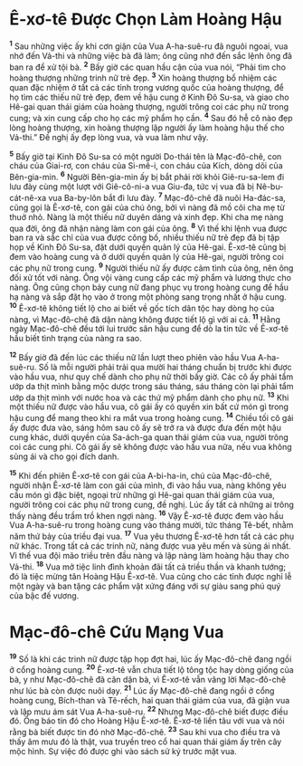 # Ê-xơ-tê Ðược Chọn Làm Hoàng Hậu

<sup><b>1</b></sup> Sau những việc ấy khi cơn giận của Vua A-ha-suê-ru đã nguôi ngoai, vua nhớ đến Vả-thi và những việc bà đã làm; ông cũng nhớ đến sắc lệnh ông đã ban ra để xử tội bà. <sup><b>2</b></sup> Bấy giờ các quan hầu cận của vua nói, “Phải tìm cho hoàng thượng những trinh nữ trẻ đẹp. <sup><b>3</b></sup> Xin hoàng thượng bổ nhiệm các quan đặc nhiệm ở tất cả các tỉnh trong vương quốc của hoàng thượng, để họ tìm các thiếu nữ trẻ đẹp, đem về hậu cung ở Kinh Ðô Su-sa, và giao cho Hê-gai quan thái giám của hoàng thượng, người trông coi các phụ nữ trong cung; và xin cung cấp cho họ các mỹ phẩm họ cần. <sup><b>4</b></sup> Sau đó hễ cô nào đẹp lòng hoàng thượng, xin hoàng thượng lập người ấy làm hoàng hậu thế cho Vả-thi.” Ðề nghị ấy đẹp lòng vua, và vua làm như vậy.

<sup><b>5</b></sup> Bấy giờ tại Kinh Ðô Su-sa có một người Do-thái tên là Mạc-đô-chê, con cháu của Giai-rơ, con cháu của Si-mê-i, con cháu của Kích, dòng dõi của Bên-gia-min. <sup><b>6</b></sup> Người Bên-gia-min ấy bị bắt phải rời khỏi Giê-ru-sa-lem đi lưu đày cùng một lượt với Giê-cô-ni-a vua Giu-đa, tức vị vua đã bị Nê-bu-cát-nê-xa vua Ba-by-lôn bắt đi lưu đày. <sup><b>7</b></sup> Mạc-đô-chê đã nuôi Ha-đác-sa, cũng gọi là Ê-xơ-tê, con gái của chú ông, bởi vì nàng đã mồ côi cha mẹ từ thuở nhỏ. Nàng là một thiếu nữ duyên dáng và xinh đẹp. Khi cha mẹ nàng qua đời, ông đã nhận nàng làm con gái của ông. <sup><b>8</b></sup> Vì thế khi lệnh vua được ban ra và sắc chỉ của vua được công bố, nhiều thiếu nữ trẻ đẹp đã bị tập họp về Kinh Ðô Su-sa, đặt dưới quyền quản lý của Hê-gai. Ê-xơ-tê cũng bị đem vào hoàng cung và ở dưới quyền quản lý của Hê-gai, người trông coi các phụ nữ trong cung. <sup><b>9</b></sup> Người thiếu nữ ấy được cảm tình của ông, nên ông đối xử tốt với nàng. Ông vội vàng cung cấp các mỹ phẩm và lương thực cho nàng. Ông cũng chọn bảy cung nữ đang phục vụ trong hoàng cung để hầu hạ nàng và sắp đặt họ vào ở trong một phòng sang trọng nhất ở hậu cung. <sup><b>10</b></sup> Ê-xơ-tê không tiết lộ cho ai biết về gốc tích dân tộc hay dòng họ của nàng, vì Mạc-đô-chê đã dặn nàng không được tiết lộ gì với ai cả. <sup><b>11</b></sup> Hằng ngày Mạc-đô-chê đều tới lui trước sân hậu cung để dò la tin tức về Ê-xơ-tê hầu biết tình trạng của nàng ra sao.

<sup><b>12</b></sup> Bấy giờ đã đến lúc các thiếu nữ lần lượt theo phiên vào hầu Vua A-ha-suê-ru. Số là mỗi người phải trải qua mười hai tháng chuẩn bị trước khi được vào hầu vua, như quy chế dành cho phụ nữ thời bấy giờ. Các cô ấy phải tẩm ướp da thịt mình bằng mộc dược trong sáu tháng, sáu tháng còn lại phải tẩm ướp da thịt mình với nước hoa và các thứ mỹ phẩm dành cho phụ nữ. <sup><b>13</b></sup> Khi một thiếu nữ được vào hầu vua, cô gái ấy có quyền xin bất cứ món gì trong hậu cung để mang theo khi ra mắt vua trong hoàng cung. <sup><b>14</b></sup> Chiều tối cô gái ấy được đưa vào, sáng hôm sau cô ấy sẽ trở ra và được đưa đến một hậu cung khác, dưới quyền của Sa-ách-ga quan thái giám của vua, người trông coi các cung phi. Cô gái ấy sẽ không được vào hầu vua nữa, nếu vua không sủng ái và cho gọi đích danh.

<sup><b>15</b></sup> Khi đến phiên Ê-xơ-tê con gái của A-bi-ha-in, chú của Mạc-đô-chê, người nhận Ê-xơ-tê làm con gái của mình, đi vào hầu vua, nàng không yêu cầu món gì đặc biệt, ngoại trừ những gì Hê-gai quan thái giám của vua, người trông coi các phụ nữ trong cung, đề nghị. Lúc ấy tất cả những ai trông thấy nàng đều trầm trồ khen ngợi nàng. <sup><b>16</b></sup> Vậy Ê-xơ-tê được đem vào hầu Vua A-ha-suê-ru trong hoàng cung vào tháng mười, tức tháng Tê-bết, nhằm năm thứ bảy của triều đại vua. <sup><b>17</b></sup> Vua yêu thương Ê-xơ-tê hơn tất cả các phụ nữ khác. Trong tất cả các trinh nữ, nàng được vua yêu mến và sủng ái nhất. Vì thế vua đội mão triều trên đầu nàng và lập nàng làm hoàng hậu thay cho Vả-thi. <sup><b>18</b></sup> Vua mở tiệc linh đình khoản đãi tất cả triều thần và khanh tướng; đó là tiệc mừng tân Hoàng Hậu Ê-xơ-tê. Vua cũng cho các tỉnh được nghỉ lễ một ngày và ban tặng các phẩm vật xứng đáng với sự giàu sang phú quý của bậc đế vương.

# Mạc-đô-chê Cứu Mạng Vua

<sup><b>19</b></sup> Số là khi các trinh nữ được tập họp đợt hai, lúc ấy Mạc-đô-chê đang ngồi ở cổng hoàng cung. <sup><b>20</b></sup> Ê-xơ-tê vẫn chưa tiết lộ tông tộc hay dòng giống của bà, y như Mạc-đô-chê đã căn dặn bà, vì Ê-xơ-tê vẫn vâng lời Mạc-đô-chê như lúc bà còn được nuôi dạy. <sup><b>21</b></sup> Lúc ấy Mạc-đô-chê đang ngồi ở cổng hoàng cung, Bích-than và Tê-rếch, hai quan thái giám của vua, đã giận vua và lập mưu ám sát Vua A-ha-suê-ru. <sup><b>22</b></sup> Nhưng Mạc-đô-chê biết được điều đó. Ông báo tin đó cho Hoàng Hậu Ê-xơ-tê. Ê-xơ-tê liền tâu với vua và nói rằng bà biết được tin đó nhờ Mạc-đô-chê. <sup><b>23</b></sup> Sau khi vua cho điều tra và thấy âm mưu đó là thật, vua truyền treo cổ hai quan thái giám ấy trên cây mộc hình. Sự việc đó được ghi vào sách sử ký trước mặt vua.
